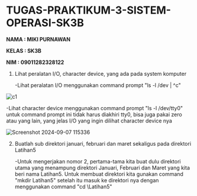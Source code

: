 # TUGAS-PRAKTIKUM-3-SISTEM-OPERASI-SK3B

**NAMA : MIKI PURNAWAN**

**KELAS : SK3B**

**NIM : 09011282328122**


1. Lihat peralatan I/O, character device, yang ada pada system komputer

   -Lihat peralatan I/O menggunakan command prompt "ls -l /dev | ^c"

![c1](https://github.com/user-attachments/assets/d8bd06c5-8983-42bc-89fb-1a8048c1ac24)

   -Lihat character device menggunakan command prompt "ls -l /dev/tty0" untuk command prompt ini tidak harus diakhiri tty0, bisa juga pakai zero atau yang lain, yang jelas I/O yang ingin dilihat character device nya

![Screenshot 2024-09-07 115336](https://github.com/user-attachments/assets/40ae0fa7-310e-4823-9fc1-0441f58374e9)

2. Buatlah sub direktori januari, februari dan maret sekaligus pada direktori Latihan5

   -Untuk mengerjakan nomor 2, pertama-tama kita buat dulu direktori utama yang menampung direktori Januari, Februari dan Maret yang kita beri nama Latihan5. Untuk membuat direktori kita gunakan command "mkdir Latihan5" setelah itu masuk ke direktori nya dengan menggunakan command "cd \Latihan5"
